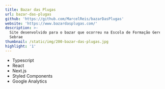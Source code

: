 ```yaml
---
title: Bazar das Plugas
url: bazar-das-plugas
github: 'https://github.com/MarcelReis/bazarDasPlugas'
website: 'https://www.bazardasplugas.com/'
description: >-
  Site desenvolvido para o bazar que ocorreu na Escola de Formação Gerencial do
  Sebrae
thumbnail: /static/img/200-bazar-das-plugas.jpg
highlight: '1'
---
```

* Typescript 
* React
* Next.js
* Styled Components
* Google Analytics
